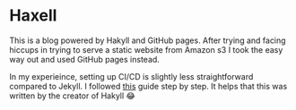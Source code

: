 # Haxell

This is a blog powered by Hakyll and GitHub pages. After trying and facing hiccups in trying to serve a static website from Amazon s3 I took the easy way out and used GitHub pages instead. 

In my experieince, setting up CI/CD is slightly less straightforward compared to Jekyll. I followed [this](https://jaspervdj.be/hakyll/tutorials/github-pages-tutorial.html) guide step by step. It helps that this was written by the creator of Hakyll :joy:




